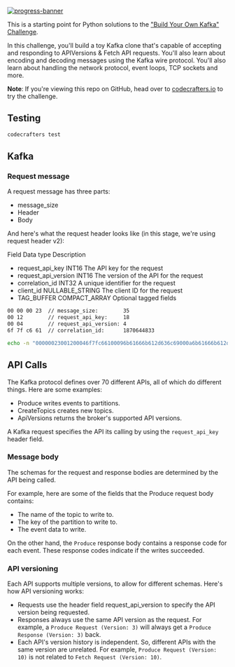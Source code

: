[![progress-banner](https://backend.codecrafters.io/progress/kafka/5d77fb0e-d56c-4c8a-9b9a-7b81dc48ead4)](https://app.codecrafters.io/users/codecrafters-bot?r=2qF)

This is a starting point for Python solutions to the
["Build Your Own Kafka" Challenge](https://codecrafters.io/challenges/kafka).

In this challenge, you'll build a toy Kafka clone that's capable of accepting
and responding to APIVersions & Fetch API requests. You'll also learn about
encoding and decoding messages using the Kafka wire protocol. You'll also learn
about handling the network protocol, event loops, TCP sockets and more.

**Note**: If you're viewing this repo on GitHub, head over to
[codecrafters.io](https://codecrafters.io) to try the challenge.

## Testing

```sh
codecrafters test
```

## Kafka

### Request message

A request message has three parts:

- message_size
- Header
- Body

And here's what the request header looks like (in this stage, we're using request header v2):

Field	Data type	Description
* request_api_key	INT16	The API key for the request
* request_api_version	INT16	The version of the API for the request
* correlation_id	INT32	A unique identifier for the request
* client_id	NULLABLE_STRING	The client ID for the request
* TAG_BUFFER	COMPACT_ARRAY	Optional tagged fields

```sh
00 00 00 23  // message_size:        35
00 12        // request_api_key:     18
00 04        // request_api_version: 4
6f 7f c6 61  // correlation_id:      1870644833
```

```sh
echo -n "00000023001200046f7fc66100096b61666b612d636c69000a6b61666b612d636c6904302e3100" | xxd -r -p | nc localhost 9092 | hexdump -C
```


## API Calls

The Kafka protocol defines over 70 different APIs, all of which do different things. Here are some examples:

* Produce writes events to partitions.
* CreateTopics creates new topics.
* ApiVersions returns the broker's supported API versions.

A Kafka request specifies the API its calling by using the `request_api_key` header field.

### Message body

The schemas for the request and response bodies are determined by the API being called.

For example, here are some of the fields that the Produce request body contains:

* The name of the topic to write to.
* The key of the partition to write to.
* The event data to write.

On the other hand, the `Produce` response body contains a response code for each event. These response codes indicate if the writes succeeded.

### API versioning

Each API supports multiple versions, to allow for different schemas. Here's how API versioning works:

* Requests use the header field request_api_version to specify the API version being requested.
* Responses always use the same API version as the request. For example, a `Produce Request (Version: 3)` will always get a `Produce Response (Version: 3)` back.
* Each API's version history is independent. So, different APIs with the same version are unrelated. For example, `Produce Request (Version: 10)` is not related to `Fetch Request (Version: 10)`.